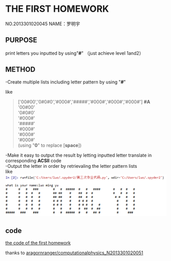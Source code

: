 THE FIRST HOMEWORK
======
NO.2013301020045
NAME：罗明宇

PURPOSE
------
print letters you inputted by using"**#**"
（just achieve level 1and2）

METHOD
--------------
-Create multiple lists including letter pattern by using "**#**"

 like
 >['00#00','0#0#0','#000#','#####','#000#','#000#','#000#']    **#A**     
 >'00#00'     
 >'0#0#0'     
 >'#000#'     
 >'#####'     
 >'#000#'     
 >'#000#'     
 >'#000#'     
 >(using "**0**" to replace [**space**])        

-Make it easy to output the result by letting inputted letter translate in corresponding **ACSII** code     
-Output the letter in order by retrievaling the letter pattern lists      
like     
![x](https://raw.githubusercontent.com/luomingyu/computationalphysics_N2013301020045/homework1/the%20picture%20of%20the%20third%20homework.png)

code
-----
[the code of the first homework](https://raw.githubusercontent.com/luomingyu/computationalphysics_N2013301020045/code/第三次作业代码.py)

thanks to [aragornranger/computationalphysics_N2013301020051](https://github.com/aragornranger/computationalphysics_N2013301020051)
